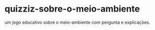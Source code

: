 # quizziz-sobre-o-meio-ambiente
um jogo educativo sobre o meio-ambiente com pergunta e explicações.
